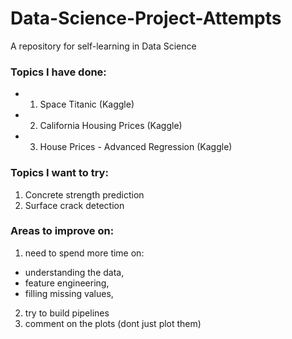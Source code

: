 # Data-Science-Project-Attempts


A repository for self-learning in Data Science 

### Topics I have done:
  - 1. Space Titanic (Kaggle)
  - 2. California Housing Prices (Kaggle)
  - 3. House Prices - Advanced Regression (Kaggle)

### Topics I want to try:
   1. Concrete strength prediction
   2. Surface crack detection


### Areas to improve on:
1. need to spend more time on:
  - understanding the data,
  - feature engineering,
  - filling missing values,
2. try to build pipelines
3. comment on the plots (dont just plot them)

